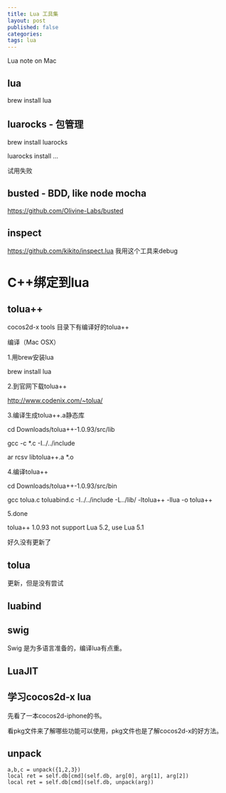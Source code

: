 ```yaml
---
title: Lua 工具集
layout: post
published: false
categories:
tags: lua
---
```


Lua note on Mac

lua
----
brew install lua

luarocks - 包管理
----
brew install  luarocks

luarocks install ...

试用失败

busted - BDD, like node mocha
----
https://github.com/Olivine-Labs/busted

inspect
----
https://github.com/kikito/inspect.lua
我用这个工具来debug

C++绑定到lua
====

tolua++
----

cocos2d-x tools 目录下有编译好的tolua++

编译（Mac OSX）

1.用brew安装lua

brew install lua

2.到官网下载tolua++

http://www.codenix.com/~tolua/

3.编译生成tolua++.a静态库

cd Downloads/tolua++-1.0.93/src/lib

gcc -c *.c -I../../include

ar rcsv libtolua++.a *.o

4.编译tolua++

cd Downloads/tolua++-1.0.93/src/bin

gcc tolua.c toluabind.c -I../../include -L../lib/ -ltolua++ -llua -o tolua++

5.done

tolua++ 1.0.93 not support Lua 5.2, use Lua 5.1

好久没有更新了

tolua
----
更新，但是没有尝试

luabind
----

swig
----

Swig 是为多语言准备的，编译lua有点重。

LuaJIT
----

学习cocos2d-x lua
----
先看了一本cocos2d-iphone的书。

看pkg文件来了解哪些功能可以使用，pkg文件也是了解cocos2d-x的好方法。

unpack
----

    a,b,c = unpack({1,2,3})
    local ret = self.db[cmd](self.db, arg[0], arg[1], arg[2])
    local ret = self.db[cmd](self.db, unpack(arg))


